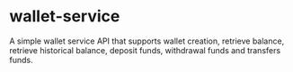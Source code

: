 # wallet-service
A simple wallet service API that supports wallet creation, retrieve balance, retrieve historical balance, deposit funds, withdrawal funds and transfers funds.
